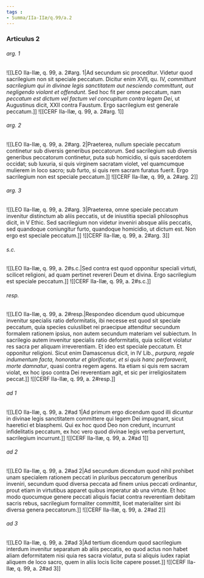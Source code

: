```yaml
---
tags : 
- Summa/IIa-IIæ/q.99/a.2
---
```


### Articulus 2

###### arg. 1
![[LEO IIa-IIæ, q. 99, a. 2#arg. 1|Ad secundum sic proceditur. Videtur quod sacrilegium non sit speciale peccatum. Dicitur enim XVII, qu. IV, *committunt sacrilegium qui in divinae legis sanctitatem aut nesciendo committunt, aut negligendo violant et offendunt*. Sed hoc fit per omne peccatum, nam *peccatum est dictum vel factum vel concupitum contra legem Dei*, ut Augustinus dicit, XXII contra Faustum. Ergo sacrilegium est generale peccatum.]]
![[CERF IIa-IIæ, q. 99, a. 2#arg. 1]]

###### arg. 2
![[LEO IIa-IIæ, q. 99, a. 2#arg. 2|Praeterea, nullum speciale peccatum continetur sub diversis generibus peccatorum. Sed sacrilegium sub diversis generibus peccatorum continetur, puta sub homicidio, si quis sacerdotem occidat; sub luxuria, si quis virginem sacratam violet, vel quamcumque mulierem in loco sacro; sub furto, si quis rem sacram furatus fuerit. Ergo sacrilegium non est speciale peccatum.]]
![[CERF IIa-IIæ, q. 99, a. 2#arg. 2]]

###### arg. 3
![[LEO IIa-IIæ, q. 99, a. 2#arg. 3|Praeterea, omne speciale peccatum invenitur distinctum ab aliis peccatis, ut de iniustitia speciali philosophus dicit, in V Ethic. Sed sacrilegium non videtur inveniri absque aliis peccatis, sed quandoque coniungitur furto, quandoque homicidio, ut dictum est. Non ergo est speciale peccatum.]]
![[CERF IIa-IIæ, q. 99, a. 2#arg. 3]]

###### s.c.
![[LEO IIa-IIæ, q. 99, a. 2#s.c.|Sed contra est quod opponitur speciali virtuti, scilicet religioni, ad quam pertinet revereri Deum et divina. Ergo sacrilegium est speciale peccatum.]]
![[CERF IIa-IIæ, q. 99, a. 2#s.c.]]

###### resp.
![[LEO IIa-IIæ, q. 99, a. 2#resp.|Respondeo dicendum quod ubicumque invenitur specialis ratio deformitatis, ibi necesse est quod sit speciale peccatum, quia species cuiuslibet rei praecipue attenditur secundum formalem rationem ipsius, non autem secundum materiam vel subiectum. In sacrilegio autem invenitur specialis ratio deformitatis, quia scilicet violatur res sacra per aliquam irreverentiam. Et ideo est speciale peccatum. Et opponitur religioni. Sicut enim Damascenus dicit, in IV Lib., *purpura, regale indumentum facta, honoratur et glorificatur, et si quis hanc perforaverit, morte damnatur*, quasi contra regem agens. Ita etiam si quis rem sacram violat, ex hoc ipso contra Dei reverentiam agit, et sic per irreligiositatem peccat.]]
![[CERF IIa-IIæ, q. 99, a. 2#resp.]]

###### ad 1
![[LEO IIa-IIæ, q. 99, a. 2#ad 1|Ad primum ergo dicendum quod illi dicuntur in divinae legis sanctitatem committere qui legem Dei impugnant, sicut haeretici et blasphemi. Qui ex hoc quod Deo non credunt, incurrunt infidelitatis peccatum, ex hoc vero quod divinae legis verba pervertunt, sacrilegium incurrunt.]]
![[CERF IIa-IIæ, q. 99, a. 2#ad 1]]

###### ad 2
![[LEO IIa-IIæ, q. 99, a. 2#ad 2|Ad secundum dicendum quod nihil prohibet unam specialem rationem peccati in pluribus peccatorum generibus inveniri, secundum quod diversa peccata ad finem unius peccati ordinantur, prout etiam in virtutibus apparet quibus imperatur ab una virtute. Et hoc modo quocumque genere peccati aliquis faciat contra reverentiam debitam sacris rebus, sacrilegium formaliter committit, licet materialiter sint ibi diversa genera peccatorum.]]
![[CERF IIa-IIæ, q. 99, a. 2#ad 2]]

###### ad 3
![[LEO IIa-IIæ, q. 99, a. 2#ad 3|Ad tertium dicendum quod sacrilegium interdum invenitur separatum ab aliis peccatis, eo quod actus non habet aliam deformitatem nisi quia res sacra violatur, puta si aliquis iudex rapiat aliquem de loco sacro, quem in aliis locis licite capere posset.]]
![[CERF IIa-IIæ, q. 99, a. 2#ad 3]]


